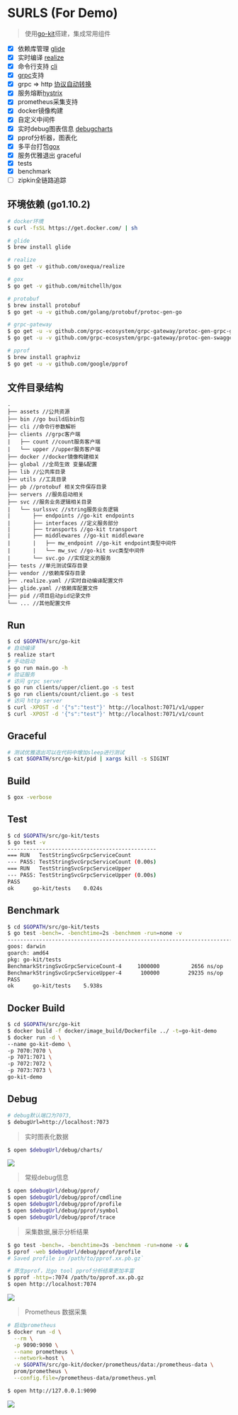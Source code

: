 # SURLS (For Demo)

> 使用[go-kit](https://github.com/go-kit/kit)搭建，集成常用组件
- [x] 依赖库管理 [glide](https://github.com/Masterminds/glide)
- [x] 实时编译 [realize](https://github.com/oxequa/realize)
- [x] 命令行支持 [cli](https://github.com/urfave/cli)
- [x] [grpc](https://github.com/grpc/grpc)支持 
- [x] grpc => http [协议自动转换](https://github.com/grpc-ecosystem/grpc-gateway)
- [x] 服务熔断[hystrix](https://github.com/afex/hystrix-go) 
- [x] prometheus采集支持
- [x] docker镜像构建
- [x] 自定义中间件
- [x] 实时debug图表信息 [debugcharts](https://github.com/mkevac/debugcharts)
- [x] pprof分析器，图表化
- [x] 多平台打包[gox](https://github.com/mitchellh/gox)
- [x] 服务优雅退出 graceful
- [x] tests
- [x] benchmark
- [ ] zipkin全链路追踪

## 环境依赖 (go1.10.2)
```bash
# docker环境
$ curl -fsSL https://get.docker.com/ | sh

# glide
$ brew install glide

# realize
$ go get -v github.com/oxequa/realize

# gox
$ go get -v github.com/mitchellh/gox

# protobuf
$ brew install protobuf
$ go get -u -v github.com/golang/protobuf/protoc-gen-go

# grpc-gateway
$ go get -u -v github.com/grpc-ecosystem/grpc-gateway/protoc-gen-grpc-gateway
$ go get -u -v github.com/grpc-ecosystem/grpc-gateway/protoc-gen-swagger

# pprof
$ brew install graphviz
$ go get -u -v github.com/google/pprof
```

## 文件目录结构
```
.
├── assets //公共资源
├── bin //go build后bin包
├── cli //命令行参数解析
├── clients //grpc客户端
|   ├── count //count服务客户端
|   └── upper //upper服务客户端
├── docker //docker镜像构建相关
├── global //全局生效 变量&配置
├── lib //公共库目录
├── utils //工具目录
├── pb //protobuf 相关文件保存目录
├── servers //服务启动相关
├── svc //服务业务逻辑相关目录
|   └── surlssvc //string服务业务逻辑
|       ├── endpoints //go-kit endpoints
|       ├── interfaces //定义服务部分
|       ├── transports //go-kit transport
|       ├── middlewares //go-kit middleware
|       |   ├── mw_endpoint //go-kit endpoint类型中间件
|       |   └── mw_svc //go-kit svc类型中间件
|       └── svc.go //实现定义的服务
├── tests //单元测试保存目录
├── vendor //依赖库保存目录
├── .realize.yaml //实时自动编译配置文件
├── glide.yaml //依赖库配置文件
├── pid //项目启动pid记录文件
└── ... //其他配置文件

```

## Run
```bash
$ cd $GOPATH/src/go-kit
# 自动编译
$ realize start
# 手动启动
$ go run main.go -h 
# 验证服务
# 访问 grpc server
$ go run clients/upper/client.go -s test
$ go run clients/count/client.go -s test
# 访问 http server
$ curl -XPOST -d '{"s":"test"}' http://localhost:7071/v1/upper
$ curl -XPOST -d '{"s":"test"}' http://localhost:7071/v1/count
```

## Graceful
```bash
# 测试优雅退出可以在代码中增加sleep进行测试
$ cat $GOPATH/src/go-kit/pid | xargs kill -s SIGINT
```

## Build
```bash
$ gox -verbose
```

## Test
```bash
$ cd $GOPATH/src/go-kit/tests
$ go test -v
-----------------------------------------------
=== RUN   TestStringSvcGrpcServiceCount
--- PASS: TestStringSvcGrpcServiceCount (0.00s)
=== RUN   TestStringSvcGrpcServiceUpper
--- PASS: TestStringSvcGrpcServiceUpper (0.00s)
PASS
ok  	go-kit/tests	0.024s

```

## Benchmark
```bash
$ cd $GOPATH/src/go-kit/tests
$ go test -bench=. -benchtime=2s -benchmem -run=none -v
----------------------------------------------------------------------------------------------------
goos: darwin
goarch: amd64
pkg: go-kit/tests
BenchmarkStringSvcGrpcServiceCount-4   	 1000000	      2656 ns/op	    1408 B/op	      18 allocs/op
BenchmarkStringSvcGrpcServiceUpper-4   	  100000	     29235 ns/op	    2471 B/op	      40 allocs/op
PASS
ok  	go-kit/tests	5.938s
```

## Docker Build
```bash
$ cd $GOPATH/src/go-kit
$ docker build -f docker/image_build/Dockerfile ../ -t=go-kit-demo
$ docker run -d \
--name go-kit-demo \
-p 7070:7070 \
-p 7071:7071 \
-p 7072:7072 \
-p 7073:7073 \
go-kit-demo
```

## Debug
```bash
# debug默认端口为7073,
$ debugUrl=http://localhost:7073
```
>实时图表化数据
```bash
$ open $debugUrl/debug/charts/
```
<img src="assets/debug-charts.png" />

>常规debug信息
```bash
$ open $debugUrl/debug/pprof/
$ open $debugUrl/debug/pprof/cmdline
$ open $debugUrl/debug/pprof/profile
$ open $debugUrl/debug/pprof/symbol
$ open $debugUrl/debug/pprof/trace
```

>采集数据,展示分析结果
```bash
$ go test -bench=. -benchtime=3s -benchmem -run=none -v &
$ pprof -web $debugUrl/debug/pprof/profile
# Saved profile in /path/to/pprof.xx.pb.gz`
```

```bash
# 原生pprof，比go tool pprof分析结果更加丰富
$ pprof -http=:7074 /path/to/pprof.xx.pb.gz
$ open http://localhost:7074
```
<img src="assets/debug-pprof.png" />

>Prometheus 数据采集
```bash
# 启动prometheus
$ docker run -d \
  --rm \
  -p 9090:9090 \
  --name prometheus \
  --network=host \
  -v $GOPATH/src/go-kit/docker/prometheus/data:/prometheus-data \
  prom/prometheus \
  --config.file=/prometheus-data/prometheus.yml

$ open http://127.0.0.1:9090
```
<img src="assets/prometheus.png" />
